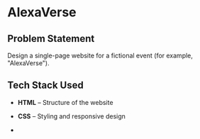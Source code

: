 # AlexaVerse

## Problem Statement
Design a single-page website for a fictional event (for example, "AlexaVerse").

## Tech Stack Used
- **HTML** – Structure of the website  
- **CSS** – Styling and responsive design

- 
